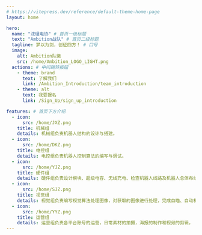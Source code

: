 ```yaml
---
# https://vitepress.dev/reference/default-theme-home-page
layout: home

hero:
  name: "沈理电协" # 首页一级标题
  text: "Ambition战队" # 首页二级标题
  tagline: 梦以为剑，创征四方！ # 口号
  image:
    alt: Ambition队徽
    src: /home/Ambition_LOGO_LIGHT.png
  actions: # 中间跳转按钮
    - theme: brand
      text: 了解我们
      link: /Ambition_Introduction/team_introduction
    - theme: alt
      text: 我要报名
      link: /Sign_Up/sign_up_introduction

features: # 首页下方介绍
  - icon:
      src: /home/JXZ.png
    title: 机械组
    details: 机械组负责机器人结构的设计与搭建。
  - icon:
      src: /home/DKZ.png
    title: 电控组
    details: 电控组负责机器人控制算法的编写与调试。
  - icon:
      src: /home/YJZ.png
    title: 硬件组
    details: 硬件组负责设计模块、超级电容、无线充电、检查机器人线路及机器人总体布线布局安排。
  - icon:
      src: /home/SJZ.png
    title: 视觉组
    details: 视觉组负责编写视觉算法处理图像，对获取的图像进行处理，完成自瞄、自动机器人及雷达的开发任务。
  - icon:
      src: /home/YYZ.png
    title: 运营组
    details: 运营组负责各平台账号的运营，日常素材的拍摄，海报的制作和视频的剪辑。
---
```

<script setup>
import Confetti from '../.vitepress/theme/confetti.vue'
</script>
<confetti />